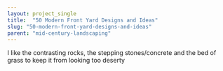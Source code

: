 ```yaml
---
layout: project_single
title:  "50 Modern Front Yard Designs and Ideas"
slug: "50-modern-front-yard-designs-and-ideas"
parent: "mid-century-landscaping"
---
```

I like the contrasting rocks, the stepping stones/concrete and the bed of grass to keep it from looking too deserty